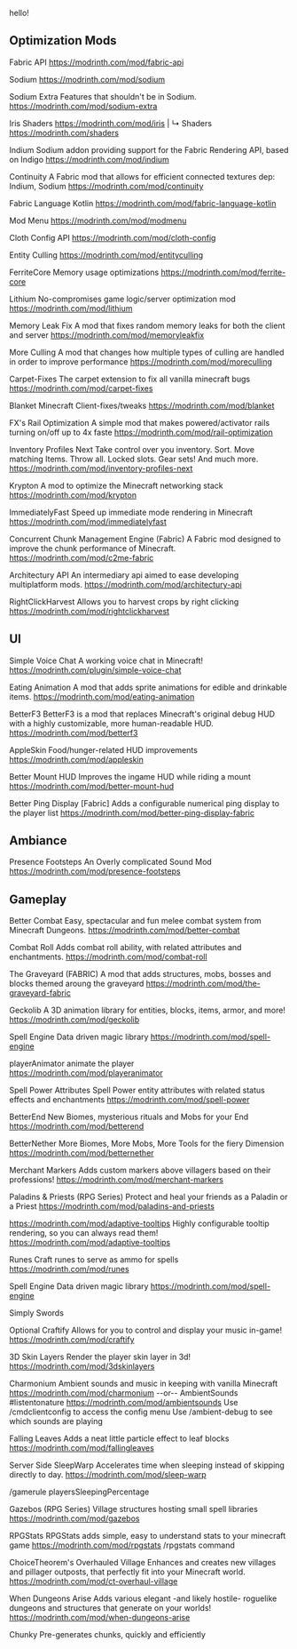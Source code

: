 hello!

## Optimization Mods
Fabric API
https://modrinth.com/mod/fabric-api

Sodium
https://modrinth.com/mod/sodium

Sodium Extra
Features that shouldn't be in Sodium.
https://modrinth.com/mod/sodium-extra

Iris Shaders
https://modrinth.com/mod/iris
|
↳   Shaders
    https://modrinth.com/shaders

Indium
Sodium addon providing support for the Fabric Rendering API, based on Indigo
https://modrinth.com/mod/indium

Continuity
A Fabric mod that allows for efficient connected textures
dep: Indium, Sodium
https://modrinth.com/mod/continuity

Fabric Language Kotlin
https://modrinth.com/mod/fabric-language-kotlin

Mod Menu
https://modrinth.com/mod/modmenu

Cloth Config API
https://modrinth.com/mod/cloth-config

Entity Culling
https://modrinth.com/mod/entityculling

FerriteCore
Memory usage optimizations
https://modrinth.com/mod/ferrite-core

Lithium
No-compromises game logic/server optimization mod
https://modrinth.com/mod/lithium

Memory Leak Fix
A mod that fixes random memory leaks for both the client and server
https://modrinth.com/mod/memoryleakfix

More Culling
A mod that changes how multiple types of culling are handled in order to improve performance
https://modrinth.com/mod/moreculling

Carpet-Fixes
The carpet extension to fix all vanilla minecraft bugs
https://modrinth.com/mod/carpet-fixes

Blanket
Minecraft Client-fixes/tweaks
https://modrinth.com/mod/blanket

FX's Rail Optimization
A simple mod that makes powered/activator rails turning on/off up to 4x faste
https://modrinth.com/mod/rail-optimization

Inventory Profiles Next
Take control over you inventory. Sort. Move matching Items. Throw all. Locked slots. Gear sets! And much more.
https://modrinth.com/mod/inventory-profiles-next

Krypton
A mod to optimize the Minecraft networking stack
https://modrinth.com/mod/krypton

ImmediatelyFast
Speed up immediate mode rendering in Minecraft
https://modrinth.com/mod/immediatelyfast

Concurrent Chunk Management Engine (Fabric)
A Fabric mod designed to improve the chunk performance of Minecraft.
https://modrinth.com/mod/c2me-fabric

Architectury API
An intermediary api aimed to ease developing multiplatform mods.
https://modrinth.com/mod/architectury-api

RightClickHarvest
Allows you to harvest crops by right clicking
https://modrinth.com/mod/rightclickharvest



## UI

Simple Voice Chat
A working voice chat in Minecraft!
https://modrinth.com/plugin/simple-voice-chat

Eating Animation
A mod that adds sprite animations for edible and drinkable items.
https://modrinth.com/mod/eating-animation

BetterF3
BetterF3 is a mod that replaces Minecraft's original debug HUD with a highly customizable, more human-readable HUD.
https://modrinth.com/mod/betterf3

AppleSkin
Food/hunger-related HUD improvements
https://modrinth.com/mod/appleskin

Better Mount HUD
Improves the ingame HUD while riding a mount
https://modrinth.com/mod/better-mount-hud

Better Ping Display [Fabric]
Adds a configurable numerical ping display to the player list
https://modrinth.com/mod/better-ping-display-fabric



## Ambiance
Presence Footsteps
An Overly complicated Sound Mod
https://modrinth.com/mod/presence-footsteps



## Gameplay
Better Combat
Easy, spectacular and fun melee combat system from Minecraft Dungeons.
https://modrinth.com/mod/better-combat

Combat Roll
Adds combat roll ability, with related attributes and enchantments.
https://modrinth.com/mod/combat-roll

The Graveyard (FABRIC)
A mod that adds structures, mobs, bosses and blocks themed aroung the graveyard
https://modrinth.com/mod/the-graveyard-fabric

Geckolib
A 3D animation library for entities, blocks, items, armor, and more!
https://modrinth.com/mod/geckolib

Spell Engine
Data driven magic library
https://modrinth.com/mod/spell-engine

playerAnimator
animate the player
https://modrinth.com/mod/playeranimator

Spell Power Attributes
Spell Power entity attributes with related status effects and enchantments
https://modrinth.com/mod/spell-power

BetterEnd
New Biomes, mysterious rituals and Mobs for your End
https://modrinth.com/mod/betterend

BetterNether
More Biomes, More Mobs, More Tools for the fiery Dimension
https://modrinth.com/mod/betternether

Merchant Markers
Adds custom markers above villagers based on their professions!
https://modrinth.com/mod/merchant-markers

Paladins & Priests (RPG Series)
Protect and heal your friends as a Paladin or a Priest
https://modrinth.com/mod/paladins-and-priests

https://modrinth.com/mod/adaptive-tooltips
Highly configurable tooltip rendering, so you can always read them!
https://modrinth.com/mod/adaptive-tooltips

Runes
Craft runes to serve as ammo for spells
https://modrinth.com/mod/runes

Spell Engine
Data driven magic library
https://modrinth.com/mod/spell-engine



Simply Swords




Optional
Craftify
Allows for you to control and display your music in-game!
https://modrinth.com/mod/craftify

3D Skin Layers
Render the player skin layer in 3d!
https://modrinth.com/mod/3dskinlayers

Charmonium
Ambient sounds and music in keeping with vanilla Minecraft
https://modrinth.com/mod/charmonium
--or--
AmbientSounds
#listentonature
https://modrinth.com/mod/ambientsounds
    Use /cmdclientconfig to access the config menu
    Use /ambient-debug to see which sounds are playing

Falling Leaves
Adds a neat little particle effect to leaf blocks
https://modrinth.com/mod/fallingleaves








Server Side
SleepWarp
Accelerates time when sleeping instead of skipping directly to day.
https://modrinth.com/mod/sleep-warp


/gamerule playersSleepingPercentage <value>

Gazebos (RPG Series)
Village structures hosting small spell libraries
https://modrinth.com/mod/gazebos

RPGStats
RPGStats adds simple, easy to understand stats to your minecraft game
https://modrinth.com/mod/rpgstats
/rpgstats command

ChoiceTheorem's Overhauled Village
Enhances and creates new villages and pillager outposts, that perfectly fit into your Minecraft world.
https://modrinth.com/mod/ct-overhaul-village

When Dungeons Arise
Adds various elegant -and likely hostile- roguelike dungeons and structures that generate on your worlds!
https://modrinth.com/mod/when-dungeons-arise

Chunky
Pre-generates chunks, quickly and efficiently

